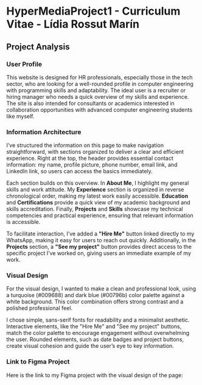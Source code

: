 # HyperMediaProject1 - Curriculum Vitae - Lídia Rossut Marín
## Project Analysis
### User Profile
This website is designed for HR professionals, especially those in the tech sector, who are looking for a well-rounded profile in computer engineering with programming skills and adaptability. The ideal user is a recruiter or hiring manager who needs a quick overview of my skills and experience. The site is also intended for consultants or academics interested in collaboration opportunities with advanced computer engineering students like myself.

### Information Architecture
I’ve structured the information on this page to make navigation straightforward, with sections organized to deliver a clear and efficient experience. 
Right at the top, the header provides essential contact information: my name, profile picture, phone number, email link, and LinkedIn link, so users can access the basics immediately.

Each section builds on this overview. In **About Me**, I highlight my general skills and work attitude. My **Experience** section is organized in reverse chronological order, making my latest work easily accessible. **Education** and **Certifications** provide a quick view of my academic background and skills accreditation. Finally, **Projects** and **Skills** showcase my technical competencies and practical experience, ensuring that relevant information is accessible.

To facilitate interaction, I’ve added a **"Hire Me"** button linked directly to my WhatsApp, making it easy for users to reach out quickly. Additionally, in the **Projects** section, a **"See my project"** button provides direct access to the specific project I’ve worked on, giving users an immediate example of my work.

### Visual Design
For the visual design, I wanted to make a clean and professional look, using a turquoise (#009688) and dark blue (#00796b) color palette against a white background. This color combination offers strong contrast and a polished professional feel.

I chose simple, sans-serif fonts for readability and a minimalist aesthetic. Interactive elements, like the "Hire Me" and "See my project" buttons, match the color palette to encourage engagement without overwhelming the user. Rounded elements, such as date badges and project buttons, create visual cohesion and guide the user’s eye to key information. 

### Link to Figma Project
Here is the link to my Figma project with the visual design of the page:
